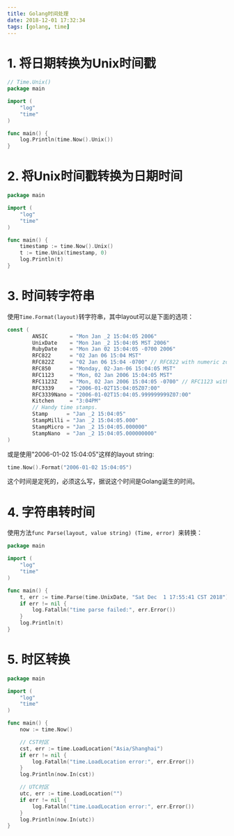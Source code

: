 ```yaml
---
title: Golang时间处理
date: 2018-12-01 17:32:34
tags: [golang, time]
---
```


# 1. 将日期转换为Unix时间戳
```go
// Time.Unix()
package main

import (
	"log"
	"time"
)

func main() {
	log.Println(time.Now().Unix())
}
```

# 2. 将Unix时间戳转换为日期时间
```go
package main

import (
	"log"
	"time"
)

func main() {
	timestamp := time.Now().Unix()
	t := time.Unix(timestamp, 0)
	log.Println(t)
}
```

<!-- more -->

# 3. 时间转字符串
使用`Time.Format(layout)`转字符串，其中layout可以是下面的选项：
```go
const (
        ANSIC       = "Mon Jan _2 15:04:05 2006"
        UnixDate    = "Mon Jan _2 15:04:05 MST 2006"
        RubyDate    = "Mon Jan 02 15:04:05 -0700 2006"
        RFC822      = "02 Jan 06 15:04 MST"
        RFC822Z     = "02 Jan 06 15:04 -0700" // RFC822 with numeric zone
        RFC850      = "Monday, 02-Jan-06 15:04:05 MST"
        RFC1123     = "Mon, 02 Jan 2006 15:04:05 MST"
        RFC1123Z    = "Mon, 02 Jan 2006 15:04:05 -0700" // RFC1123 with numeric zone
        RFC3339     = "2006-01-02T15:04:05Z07:00"
        RFC3339Nano = "2006-01-02T15:04:05.999999999Z07:00"
        Kitchen     = "3:04PM"
        // Handy time stamps.
        Stamp      = "Jan _2 15:04:05"
        StampMilli = "Jan _2 15:04:05.000"
        StampMicro = "Jan _2 15:04:05.000000"
        StampNano  = "Jan _2 15:04:05.000000000"
)
```

或是使用"2006-01-02 15:04:05"这样的layout string:
```go
time.Now().Format("2006-01-02 15:04:05")
```
这个时间是定死的，必须这么写，据说这个时间是Golang诞生的时间。

# 4. 字符串转时间
使用方法`func Parse(layout, value string) (Time, error)
`来转换：

```go
package main

import (
	"log"
	"time"
)

func main() {
	t, err := time.Parse(time.UnixDate, "Sat Dec  1 17:55:41 CST 2018")
	if err != nil {
		log.Fatalln("time parse failed:", err.Error())
	}
	log.Println(t)
}
```

# 5. 时区转换
```go
package main

import (
	"log"
	"time"
)

func main() {
	now := time.Now()

	// CST时区
	cst, err := time.LoadLocation("Asia/Shanghai")
	if err != nil {
		log.Fatalln("time.LoadLocation error:", err.Error())
	}
	log.Println(now.In(cst))

	// UTC时区
	utc, err := time.LoadLocation("")
	if err != nil {
		log.Fatalln("time.LoadLocation error:", err.Error())
	}
	log.Println(now.In(utc))
}
```